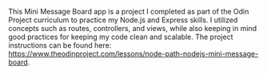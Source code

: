 This Mini Message Board app is a project I completed as part of the Odin Project curriculum to practice my Node.js and Express skills. I utilized concepts such as routes, controllers, and views, while also keeping in mind good practices for keeping my code clean and scalable. The project instructions can be found here: https://www.theodinproject.com/lessons/node-path-nodejs-mini-message-board. 

